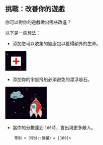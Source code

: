 ## 挑戰：改善你的遊戲

你可以對你的遊戲做出哪些改進？

以下是一些想法：

+ 添加您可以收集的健康包以獲得額外的生命。

![截圖](images/invaders-aid.png)

+ 添加你的宇宙飛船必須避免的漂浮岩石。

![截圖](images/invaders-rocks.png)

+ 當你的分數達到 `100`時，會出現更多敵人。

```blocks3
    等到 <（得分::變量）= [100]>
```